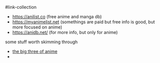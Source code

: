 #link-collection 

- https://anilist.co (free anime and manga db)
- https://myanimelist.net (somethings are paid but free info is good, but more focused on anime)
- https://anidb.net/ (for more info, but only for anime)

some stuff worth skimming through
- [the big three of anime](https://otaku.fandom.com/wiki/Big_Three)
- 